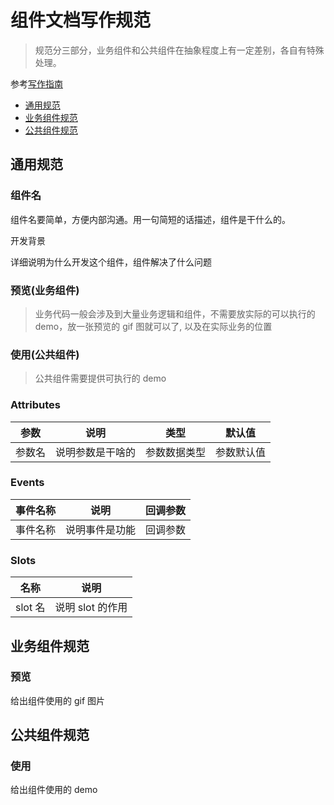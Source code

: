 # 组件文档写作规范

> 规范分三部分，业务组件和公共组件在抽象程度上有一定差别，各自有特殊处理。

参考[写作指南](https://mpan-batman.github.io/guide/)

- [通用规范](#通用规范)
- [业务组件规范](#业务组件规范)
- [公共组件规范](#公共组件规范)

## 通用规范

### 组件名

组件名要简单，方便内部沟通。用一句简短的话描述，组件是干什么的。

开发背景

详细说明为什么开发这个组件，组件解决了什么问题

### 预览(业务组件)

> 业务代码一般会涉及到大量业务逻辑和组件，不需要放实际的可以执行的 demo，放一张预览的 gif 图就可以了, 以及在实际业务的位置

### 使用(公共组件)

> 公共组件需要提供可执行的 demo

### Attributes

| 参数   | 说明             | 类型         | 默认值     |
| ------ | ---------------- | ------------ | ---------- |
| 参数名 | 说明参数是干啥的 | 参数数据类型 | 参数默认值 |

### Events

| 事件名称 | 说明           | 回调参数 |
| -------- | -------------- | -------- |
| 事件名称 | 说明事件是功能 | 回调参数 |

### Slots

| 名称    | 说明             |
| ------- | ---------------- |
| slot 名 | 说明 slot 的作用 |

## 业务组件规范

### 预览

给出组件使用的 gif 图片

## 公共组件规范

### 使用

给出组件使用的 demo
